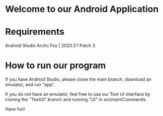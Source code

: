 # Welcome to our Android Application

# Requirements
Android Studio Arctic Fox | 2020.3.1 Patch 3

# How to run our program

If you have Android Studio, please clone the main branch, download an emulator, and run "app".

If you do not have an emulator, feel free to use our Text UI interface by cloning the "TextUI" branch and running "UI" in src\main\Commands.

Have fun! 
